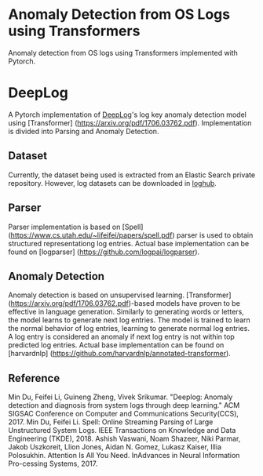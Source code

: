 # Anomaly Detection from OS Logs using Transformers
Anomaly detection from OS logs using Transformers implemented with Pytorch. 

# DeepLog
A Pytorch implementation of [DeepLog](https://www.cs.utah.edu/~lifeifei/papers/deeplog.pdf)'s log key anomaly detection model using [Transformer] (https://arxiv.org/pdf/1706.03762.pdf). Implementation is divided into Parsing and Anomaly Detection.

## Dataset
Currently, the dataset being used is extracted from an Elastic Search private repository.
However, log datasets can be downloaded in [loghub](https://github.com/logpai/loghub).

## Parser
Parser implementation is based on [Spell] (https://www.cs.utah.edu/~lifeifei/papers/spell.pdf) parser is used to obtain structured representationg log entries. Actual base implementation can be found on [logparser] (https://github.com/logpai/logparser). 

## Anomaly Detection
Anomaly detection is based on unsupervised learning. [Transformer] (https://arxiv.org/pdf/1706.03762.pdf)-based models have proven to be effective in language generation. Similarly to generating words or letters, the model learns to generate next log entries. The model is trained to learn the normal behavior of log entries, learning to generate normal log entries. A log entry is considered an anomaly if next log entry is not within top predicted log entries. 
Actual base implementation can be found on [harvardnlp] (https://github.com/harvardnlp/annotated-transformer). 

## Reference
Min Du, Feifei Li, Guineng Zheng, Vivek Srikumar. "Deeplog: Anomaly detection and diagnosis from system logs through deep learning." ACM SIGSAC Conference on Computer and Communications Security(CCS), 2017.
Min Du, Feifei Li. Spell: Online Streaming Parsing of Large Unstructured System Logs. IEEE Transactions on Knowledge and Data Engineering (TKDE), 2018.
Ashish Vaswani, Noam Shazeer, Niki Parmar, Jakob Uszkoreit, Llion Jones, Aidan N. Gomez, Lukasz Kaiser, Illia Polosukhin. Attention Is All You Need.  InAdvances in Neural Information Pro-cessing Systems, 2017.
